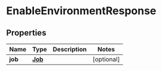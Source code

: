 

# EnableEnvironmentResponse


## Properties

Name | Type | Description | Notes
------------ | ------------- | ------------- | -------------
**job** | [**Job**](Job.md) |  |  [optional]




